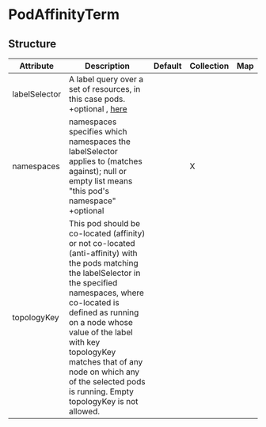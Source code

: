 # PodAffinityTerm 
 

## Structure 
 

| Attribute     | Description                                                                                                                                                                                                                                                                                                                                               | Default | Collection | Map  |
| ------------- | --------------------------------------------------------------------------------------------------------------------------------------------------------------------------------------------------------------------------------------------------------------------------------------------------------------------------------------------------------- | ------- | ---------- | ---  |
| labelSelector | A label query over a set of resources, in this case pods. +optional , [here](v1/LabelSelector/LabelSelector.md)                                                                                                                                                                                                                                           |         |            |      |
| namespaces    | namespaces specifies which namespaces the labelSelector applies to (matches against); null or empty list means "this pod's namespace" +optional                                                                                                                                                                                                           |         | X          |      |
| topologyKey   | This pod should be co-located (affinity) or not co-located (anti-affinity) with the pods matching the labelSelector in the specified namespaces, where co-located is defined as running on a node whose value of the label with key topologyKey matches that of any node on which any of the selected pods is running. Empty topologyKey is not allowed.  |         |            |      |